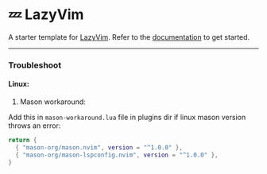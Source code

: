 # 💤 LazyVim

A starter template for [LazyVim](https://github.com/LazyVim/LazyVim).
Refer to the [documentation](https://lazyvim.github.io/installation) to get started.


---

### Troubleshoot

#### Linux:

1. Mason workaround:

Add this in `mason-workaround.lua` file in plugins dir if linux mason version throws an error:
```lua
return {
  { "mason-org/mason.nvim", version = "^1.0.0" },
  { "mason-org/mason-lspconfig.nvim", version = "^1.0.0" },
}
```


